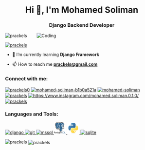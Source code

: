<h1 align="center">Hi 👋, I'm Mohamed Soliman</h1>
<h3 align="center">Django Backend Developer</h3>
<img align="right" alt="Coding" width="400" src="https://giphy.com/gifs/dommespace-domme-space-programador-qgQUggAC3Pfv687qPC">
<p align="left"> <img src="https://komarev.com/ghpvc/?username=prackels&label=Profile%20views&color=0e75b6&style=flat" alt="prackels" /> </p>

<p align="left"> <a href="https://github.com/ryo-ma/github-profile-trophy"><img src="https://github-profile-trophy.vercel.app/?username=prackels" alt="prackels" /></a> </p>

- 🌱 I’m currently learning **Django Framework**

- 📫 How to reach me **prackels@gmail.com**

<h3 align="left">Connect with me:</h3>
<p align="left">
<a href="https://twitter.com/prackels0" target="blank"><img align="center" src="https://raw.githubusercontent.com/rahuldkjain/github-profile-readme-generator/master/src/images/icons/Social/twitter.svg" alt="prackels0" height="30" width="40" /></a>
<a href="https://linkedin.com/in/mohamed-soliman-b1b0a521a" target="blank"><img align="center" src="https://raw.githubusercontent.com/rahuldkjain/github-profile-readme-generator/master/src/images/icons/Social/linked-in-alt.svg" alt="mohamed-soliman-b1b0a521a" height="30" width="40" /></a>
<a href="https://stackoverflow.com/users/22179974/mohamed-soliman" target="blank"><img align="center" src="https://raw.githubusercontent.com/rahuldkjain/github-profile-readme-generator/master/src/images/icons/Social/stack-overflow.svg" alt="mohamed-soliman" height="30" width="40" /></a>
<a href="https://fb.com/prackels" target="blank"><img align="center" src="https://raw.githubusercontent.com/rahuldkjain/github-profile-readme-generator/master/src/images/icons/Social/facebook.svg" alt="prackels" height="30" width="40" /></a>
<a href="https://www.instagram.com/mohamed.soliman.0.1.0/" target="blank"><img align="center" src="https://raw.githubusercontent.com/rahuldkjain/github-profile-readme-generator/master/src/images/icons/Social/instagram.svg" alt="https://www.instagram.com/mohamed.soliman.0.1.0/" height="30" width="40" /></a>
<a href="https://www.youtube.com/c/prackels" target="blank"><img align="center" src="https://raw.githubusercontent.com/rahuldkjain/github-profile-readme-generator/master/src/images/icons/Social/youtube.svg" alt="prackels" height="30" width="40" /></a>
</p>

<h3 align="left">Languages and Tools:</h3>
<p align="left"> <a href="https://www.djangoproject.com/" target="_blank" rel="noreferrer"> <img src="https://cdn.worldvectorlogo.com/logos/django.svg" alt="django" width="40" height="40"/> </a> <a href="https://git-scm.com/" target="_blank" rel="noreferrer"> <img src="https://www.vectorlogo.zone/logos/git-scm/git-scm-icon.svg" alt="git" width="40" height="40"/> </a> <a href="https://www.microsoft.com/en-us/sql-server" target="_blank" rel="noreferrer"> <img src="https://www.svgrepo.com/show/303229/microsoft-sql-server-logo.svg" alt="mssql" width="40" height="40"/> </a> <a href="https://www.postgresql.org" target="_blank" rel="noreferrer"> <img src="https://raw.githubusercontent.com/devicons/devicon/master/icons/postgresql/postgresql-original-wordmark.svg" alt="postgresql" width="40" height="40"/> </a> <a href="https://www.python.org" target="_blank" rel="noreferrer"> <img src="https://raw.githubusercontent.com/devicons/devicon/master/icons/python/python-original.svg" alt="python" width="40" height="40"/> </a> <a href="https://www.sqlite.org/" target="_blank" rel="noreferrer"> <img src="https://www.vectorlogo.zone/logos/sqlite/sqlite-icon.svg" alt="sqlite" width="40" height="40"/> </a> </p>

<p><img align="left" src="https://github-readme-stats.vercel.app/api/top-langs?username=prackels&show_icons=true&locale=en&layout=compact" alt="prackels" /></p>

<p>&nbsp;<img align="center" src="https://github-readme-stats.vercel.app/api?username=prackels&show_icons=true&locale=en" alt="prackels" /></p>

